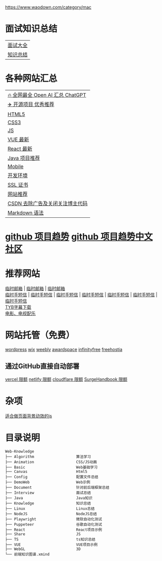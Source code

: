 https://www.waodown.com/category/mac

# 面试知识总结
|                               |
|-------------------------------|
| [面试大全](./Interview/README.md) |
| [知识总结](./Knowledge/README.md) |

# 各种网站汇总
|                                                |
|------------------------------------------------|
| [🔥 全网最全 Open AI 汇总 ChatGPT](./Document/AI.md) |
| [✈️ 开源项目 优秀推荐](./Document/Project.md)          |
| [HTML5](./Document/HTML.md)                    |
| [CSS3](./Document/CSS.md)                      |
| [JS](./Document/JS.md)                         |
| [VUE 最新](./Document/JS.md)                     |
| [React 最新](./Document/JS.md)                   |
| [Java 项目推荐](./Document/Java.md)                |
| [Mobile](./Document/Mobile.md)                 |
| [开发环境](./Document/DevelopTools.md)             |
| [SSL 证书](./Document/SSL.md)                    |
| [网站推荐](./Document/System.md)                   |
| [CSDN 去除广告及关闭关注博主代码](./Document/CSDN.md)       |
| [Markdown 语法](./Document/MarkDown.md)          |

# [github 项目趋势](https://github.com/trending) [github 项目趋势中文社区](https://www.githubs.cn/trending)

# 推荐网站
[临时邮箱](https://www.linshi-email.com/) |
[临时邮箱](https://temp-mail.org/) |
[临时邮箱](https://www.guerrillamail.com/) \
[临时手短信](https://www.storytrain.info/) |
[临时手短信](https://yunduanxin.net/) |
[临时手短信](https://www.supercloudsms.com/zh/) |
[临时手短信](https://www.yunjiema.top/zh/) |
[临时手短信](https://www.yunduanxin.xyz/zh/) |
[临时手短信](https://www.free-sms-receive.com/zh/) |
[临时手短信](https://www.sms-receive-online.com/) \
[TYB字幕下载](https://addyoutube.com/) \
[电影、电视配乐](https://www.tunefind.com/)

# 网站托管（免费）
[wordpress](https://wordpress.com/zh-cn/)
[wix](https://www.wix.com/)
[weebly](https://www.weebly.com/)
[awardspace](https://www.awardspace.com/)
[infinityfree](https://www.infinityfree.net/)
[freehostia](https://www.freehostia.com/)

## 通过GitHub直接自动部署
[vercel 限额](https://vercel.com/)
[netlify 限额](https://app.netlify.com/)
[cloudflare 限额](https://dash.cloudflare.com/)
[SurgeHandbook 限额](https://github.com/FlintyLemming/SurgeHandbook)


# 杂项
[适合做页面背景动效的js](http://paperjs.org/)

# 目录说明

```text
Web-Knowledge
├── Algorithm                   算法学习
├── Animation                   CSS/JS动画
├── Basic                       Web基础学习
├── Canvas                      Html5
├── Config                      配置文件总结
├── DemoWeb                     Web示例
├── Document                    针对前后端框架总结
├── Interview                   面试总结
├── Java                        Java知识
├── Knowledge                   知识总结
├── Linux                       Linux总结
├── NodeJS                      NodeJS总结
├── Playwright                  微软自动化测试
├── Puppeteer                   谷歌自动化测试
├── React                       React项目示例
├── Share                       JS
├── TS                          ts知识总结
├── VUE                         VUE项目示例
├── WebGL                       3D
└── 前端知识图谱.xmind
```
